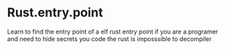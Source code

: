 # Rust.entry.point
Learn to find the entry point of a elf rust entry point
if you are a programer and need to hide secrets you code
the rust is imposssible to decompiler
